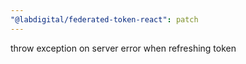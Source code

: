 ```yaml
---
"@labdigital/federated-token-react": patch
---
```


throw exception on server error when refreshing token
